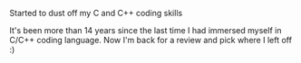 Started to dust off my C and C++ coding skills

It's been more than 14 years since the last time I had immersed myself in C/C++ coding language. Now I'm back for a review and pick where I left off :)
